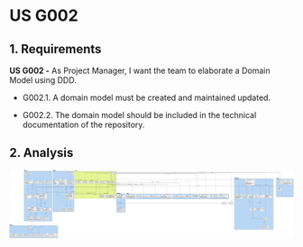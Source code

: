 # US G002

## 1. Requirements


**US G002 -** As Project Manager, I want the team to elaborate a Domain Model using DDD.

- G002.1. A domain model must be created and maintained updated. 

- G002.2. The domain model should be included in the technical documentation of the repository.


## 2. Analysis

![Domain Model](docs/globalArtifacts/Domain_Model.svg)

